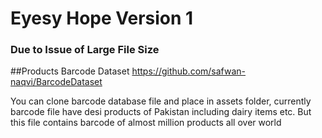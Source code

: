 # Eyesy Hope Version 1

### Due to Issue of Large File Size

##Products Barcode Dataset
https://github.com/safwan-naqvi/BarcodeDataset

You can clone barcode database file and place in assets folder, currently barcode file have desi products of Pakistan including dairy items etc.
But this file contains barcode of almost million products all over world
